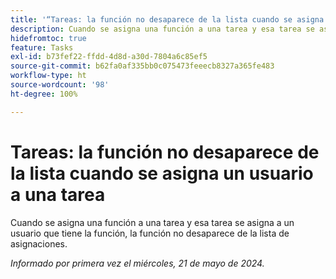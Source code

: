 ```yaml
---
title: '“Tareas: la función no desaparece de la lista cuando se asigna un usuario a una tarea”'
description: Cuando se asigna una función a una tarea y esa tarea se asigna a un usuario que tiene la función, la función no desaparece de la lista de asignaciones.
hidefromtoc: true
feature: Tasks
exl-id: b73fef22-ffdd-4d8d-a30d-7804a6c85ef5
source-git-commit: b62fa0af335bb0c075473feeecb8327a365fe483
workflow-type: ht
source-wordcount: '98'
ht-degree: 100%

---
```


# Tareas: la función no desaparece de la lista cuando se asigna un usuario a una tarea

Cuando se asigna una función a una tarea y esa tarea se asigna a un usuario que tiene la función, la función no desaparece de la lista de asignaciones.

_Informado por primera vez el miércoles, 21 de mayo de 2024._
